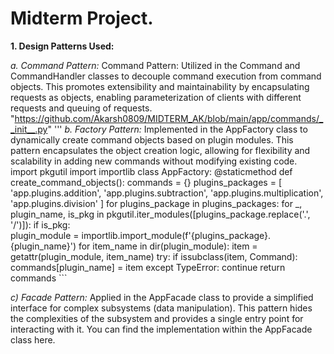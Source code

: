# **Midterm Project.**

**1. Design Patterns Used:**

*a. Command Pattern:* Command Pattern: Utilized in the Command and CommandHandler classes to decouple command execution from command objects. This promotes extensibility and maintainability by encapsulating requests as objects, enabling parameterization of clients with different requests and queuing of requests. "https://github.com/Akarsh0809/MIDTERM_AK/blob/main/app/commands/__init__.py"
'''
*b. Factory Pattern:* Implemented in the AppFactory class to dynamically create command objects based on plugin modules. This pattern encapsulates the object creation logic, allowing for flexibility and scalability in adding new commands without modifying existing code.
import pkgutil
import importlib
class AppFactory:
    @staticmethod
    def create_command_objects():
        commands = {}
        plugins_packages = [
            'app.plugins.addition',
            'app.plugins.subtraction',
            'app.plugins.multiplication',
            'app.plugins.division'
        ]
        for plugins_package in plugins_packages:
            for _, plugin_name, is_pkg in pkgutil.iter_modules([plugins_package.replace('.', '/')]):
                if is_pkg:  
                    plugin_module = importlib.import_module(f'{plugins_package}.{plugin_name}')
                    for item_name in dir(plugin_module):
                        item = getattr(plugin_module, item_name)
                        try:
                            if issubclass(item, Command):  
                                commands[plugin_name] = item
                        except TypeError:
                            continue
        return commands ```

*c) Facade Pattern:* Applied in the AppFacade class to provide a simplified interface for complex subsystems (data manipulation). This pattern hides the complexities of the subsystem and provides a single entry point for interacting with it. You can find the implementation within the AppFacade class here.
